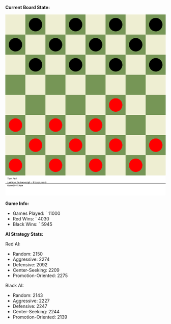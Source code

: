 
**Current Board State:**  
<!-- START_GIF -->
![Checkers Game](./checkers_game.gif)
<!-- END_GIF -->

**Game Info:**  
- Games Played: `<!-- GAMES_PLAYED --> 11000
- Red Wins: `<!-- RED_WINS --> 4030
- Black Wins: `<!-- BLACK_WINS --> 5945

<!-- AI_STATS -->
**AI Strategy Stats:**

Red AI:
- Random: 2150
- Aggressive: 2274
- Defensive: 2092
- Center-Seeking: 2209
- Promotion-Oriented: 2275

Black AI:
- Random: 2143
- Aggressive: 2227
- Defensive: 2247
- Center-Seeking: 2244
- Promotion-Oriented: 2139
